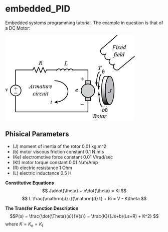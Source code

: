# embedded_PID

Embedded systems programming tutorial. The example in question is that of a 
DC Motor:

![alt text](./docs/motor.png "DC Motor")

## Phisical Parameters

* (J)     moment of inertia of the rotor     0.01 kg.m^2
* (b)     motor viscous friction constant    0.1 N.m.s
* (Ke)    electromotive force constant       0.01 V/rad/sec
* (Kt)    motor torque constant              0.01 N.m/Amp
* (R)     electric resistance                1 Ohm
* (L)     electric inductance                0.5 H

**Constitutive Equations**
$$
  J\ddot{\theta} + b\dot{\theta} = Ki
$$
$$
  L \frac{\mathrm{d} i}{\mathrm{d} t} + Ri = V - K\theta
$$

**The Transfer Function Description**
$$P(s) = \frac{\dot{\Theta}(s)}{V(s)} = \frac{K}{(Js+b)(Ls+R) + K^2} $$
where $K = K_e = K_t$
